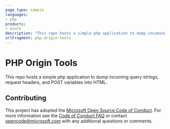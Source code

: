 ```yaml
---
page_type: sample
languages:
- php
products:
- azure
description: "This repo hosts a simple php application to dump incoming request headers and POST variables into HTML."
urlFragment: php-origin-tools
---
```


# PHP Origin Tools

This repo hosts a simple php application to dump incoming query strings, request headers, and POST variables into HTML.

## Contributing

This project has adopted the [Microsoft Open Source Code of Conduct](https://opensource.microsoft.com/codeofconduct/). For more information see the [Code of Conduct FAQ](https://opensource.microsoft.com/codeofconduct/faq/) or contact [opencode@microsoft.com](mailto:opencode@microsoft.com) with any additional questions or comments.
